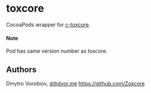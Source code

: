 # toxcore

CocoaPods wrapper for [c-toxcore](https://github.com/TokTok/c-toxcore).

#### Note

Pod has same version number as toxcore.

## Authors

Dmytro Vorobiov, d@dvor.me
https://github.com/Zoxcore
